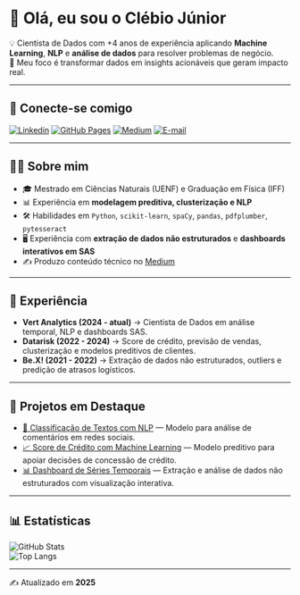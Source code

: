 # 👋 Olá, eu sou o Clébio Júnior

💡 Cientista de Dados com +4 anos de experiência aplicando **Machine Learning**, **NLP** e **análise de dados** para resolver problemas de negócio.  
🎯 Meu foco é transformar dados em insights acionáveis que geram impacto real.  

---

## 🔗 Conecte-se comigo
[![Linkedin](https://img.shields.io/badge/LinkedIn-blue?style=flat&logo=linkedin&logoColor=white)](https://linkedin.com/in/clebiojunior)
[![GitHub Pages](https://img.shields.io/badge/Portfólio-000?style=flat&logo=github&logoColor=white)](https://juniorcl.github.io)
[![Medium](https://img.shields.io/badge/Blog%20no%20Medium-black?style=flat&logo=medium&logoColor=white)](https://medium.com/@juniorcl)
[![E-mail](https://img.shields.io/badge/Email-D14836?style=flat&logo=gmail&logoColor=white)](mailto:seuemail@exemplo.com)

---

## 👨‍💻 Sobre mim
- 🎓 Mestrado em Ciências Naturais (UENF) e Graduação em Física (IFF)  
- 📊 Experiência em **modelagem preditiva, clusterização e NLP**  
- 🛠️ Habilidades em `Python`, `scikit-learn`, `spaCy`, `pandas`, `pdfplumber`, `pytesseract`  
- 🖥️ Experiência com **extração de dados não estruturados** e **dashboards interativos em SAS**  
- ✍️ Produzo conteúdo técnico no [Medium](https://medium.com/@juniorcl)  

---

## 💼 Experiência

- **Vert Analytics (2024 - atual)** → Cientista de Dados em análise temporal, NLP e dashboards SAS.  
- **Datarisk (2022 - 2024)** → Score de crédito, previsão de vendas, clusterização e modelos preditivos de clientes.  
- **Be.X! (2021 - 2022)** → Extração de dados não estruturados, outliers e predição de atrasos logísticos.  

---

## 🚀 Projetos em Destaque

- [🔎 Classificação de Textos com NLP](https://github.com/juniorcl) — Modelo para análise de comentários em redes sociais.  
- [📈 Score de Crédito com Machine Learning](https://github.com/juniorcl) — Modelo preditivo para apoiar decisões de concessão de crédito.  
- [📊 Dashboard de Séries Temporais](https://github.com/juniorcl) — Extração e análise de dados não estruturados com visualização interativa.  

---

## 📊 Estatísticas

![GitHub Stats](https://github-readme-stats.vercel.app/api?username=juniorcl&show_icons=true&theme=tokyonight)  
![Top Langs](https://github-readme-stats.vercel.app/api/top-langs/?username=juniorcl&layout=compact&theme=tokyonight)

---

✍️ Atualizado em **2025**
